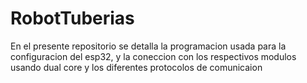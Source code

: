 # RobotTuberias
En el presente repositorio se detalla la programacion usada para la configuracion del esp32, y la coneccion con los respectivos modulos usando dual core y los diferentes protocolos de comunicaion
